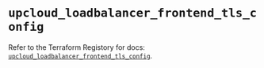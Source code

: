 # `upcloud_loadbalancer_frontend_tls_config`

Refer to the Terraform Registory for docs: [`upcloud_loadbalancer_frontend_tls_config`](https://www.terraform.io/docs/providers/upcloud/r/loadbalancer_frontend_tls_config).
